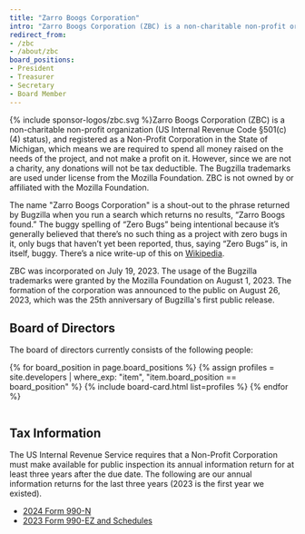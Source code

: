 ```yaml
---
title: "Zarro Boogs Corporation"
intro: "Zarro Boogs Corporation (ZBC) is a non-charitable non-profit organization (US Internal Revenue Code §501(c)(4) status), and registered as a Non-Profit Corporation in the State of Michigan"
redirect_from:
- /zbc
- /about/zbc
board_positions:
- President
- Treasurer
- Secretary
- Board Member
---
```


<div style="float: left;">{% include sponsor-logos/zbc.svg %}</div>

<p>Zarro Boogs Corporation (ZBC) is a non-charitable non-profit organization
(US Internal Revenue Code §501(c)(4) status), and registered as a
Non-Profit Corporation in the State of Michigan, which means we are required to
spend all money raised on the needs of the project, and not make a profit on
it. However, since we are not a charity, any donations will not be tax
deductible. The Bugzilla trademarks are used under license from the Mozilla
Foundation. ZBC is not owned by or affiliated with the Mozilla Foundation.</p>

<p>The name "Zarro Boogs Corporation" is a shout-out to the phrase returned by
Bugzilla when you run a search which returns no results, “Zarro Boogs found.”
The buggy spelling of “Zero Bugs” being intentional because it’s generally
believed that there’s no such thing as a project with zero bugs in it, only
bugs that haven’t yet been reported, thus, saying “Zero Bugs” is, in itself,
buggy. There’s a nice write-up of this on <a
href="https://en.wikipedia.org/wiki/Bugzilla#Zarro_Boogs">Wikipedia</a>.</p>

<p>ZBC was incorporated on July 19, 2023. The usage of the Bugzilla trademarks
were granted by the Mozilla Foundation on August 1, 2023. The formation of the
corporation was announced to the public on August 26, 2023, which was the 25th
anniversary of Bugzilla's first public release.</p>

## Board of Directors

The board of directors currently consists of the following people:

{% for board_position in page.board_positions %}
  {% assign profiles = site.developers | where_exp: "item", "item.board_position == board_position" %}
  {% include board-card.html list=profiles %}
{% endfor %}
<div style="clear:both;"></div>

## Tax Information

The US Internal Revenue Service requires that a Non-Profit Corporation must
make available for public inspection its annual information return for at least
three years after the due date. The following are our annual information
returns for the last three years (2023 is the first year we existed).

* <a target="_blank" href="/assets/pdf/2024%20990-N%20-%20ZBC%20for%20distribution.pdf">2024 Form 990-N</a>
* <a target="_blank" href="/assets/pdf/2023%20990-EZ%20-%20ZBC%20for%20distribution.pdf">2023 Form 990-EZ and Schedules</a>
